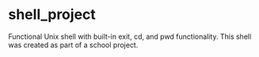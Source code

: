 # shell_project
Functional Unix shell with built-in exit, cd, and pwd functionality. This shell was created as part of a school project.
